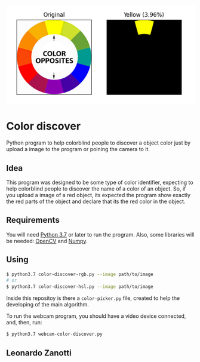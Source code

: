 ![](img/readme.png)

# Color discover
Python program to help colorblind people to discover a object color just by upload a image to the program or poining the camera to it.

## Idea
This program was designed to be some type of color identifier, expecting to help colorblind people to discover the name of a color of an object. So, if you upload a image of a red object, its expected the program show exactly the red parts of the object and declare that its the red color in the object.

## Requirements
You will need [Python 3.7](https://www.python.org/) or later to run the program. Also, some libraries will be needed: [OpenCV](https://opencv.org/) and [Numpy](https://numpy.org/).

## Using
```bash
$ python3.7 color-discover-rgb.py --image path/to/image
# or
$ python3.7 color-discover-hsl.py --image path/to/image
```

Inside this repositoy is there a `color-picker.py` file, created to help the developing of the main algorithm.

To run the webcam program, you should have a video device connected, and, then, run:
```bash
$ python3.7 webcam-color-discover.py
```

## Leonardo Zanotti